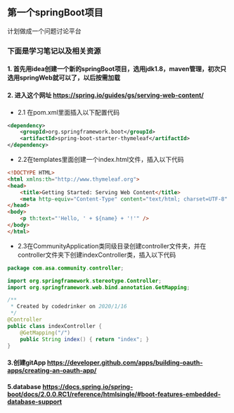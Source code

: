 ## 第一个springBoot项目  

计划做成一个问题讨论平台    

### 下面是学习笔记以及相关资源   

#### 1. 首先用idea创建一个新的springBoot项目，选用jdk1.8，maven管理，初次只选用springWeb就可以了，以后按需加载    

#### 2. 进入这个网址 https://spring.io/guides/gs/serving-web-content/     
- 2.1 在pom.xml里面插入以下配置代码
```xml
<dependency>
    <groupId>org.springframework.boot</groupId>
    <artifactId>spring-boot-starter-thymeleaf</artifactId>
</dependency>
```
- 2.2在templates里面创建一个index.html文件，插入以下代码    
```html
<!DOCTYPE HTML>
<html xmlns:th="http://www.thymeleaf.org">
<head>
    <title>Getting Started: Serving Web Content</title>
    <meta http-equiv="Content-Type" content="text/html; charset=UTF-8" />
</head>
<body>
    <p th:text="'Hello, ' + ${name} + '!'" />
</body>
</html>
```
- 2.3在CommunityApplication类同级目录创建controller文件夹，并在controller文件夹下创建indexController类，插入以下代码    
```java
package com.asa.community.controller;

import org.springframework.stereotype.Controller;
import org.springframework.web.bind.annotation.GetMapping;

/**
 * Created by codedrinker on 2020/1/16
 */
@Controller
public class indexController {
    @GetMapping("/")
    public String index() { return "index"; }
}
``` 
#### 3.创建gitApp https://developer.github.com/apps/building-oauth-apps/creating-an-oauth-app/    
#### 5.database https://docs.spring.io/spring-boot/docs/2.0.0.RC1/reference/htmlsingle/#boot-features-embedded-database-support